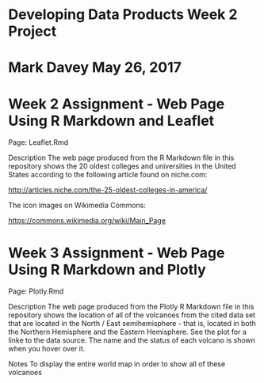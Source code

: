 Developing Data Products Week 2 Project
================
Mark Davey
May 26, 2017
================

Week 2 Assignment - Web Page Using R Markdown and Leaflet
=========================================================
Page: Leaflet.Rmd

Description
The web page produced from the R Markdown file in this repository shows the 20 oldest colleges and universities in the United States according to the following article found on niche.com:

http://articles.niche.com/the-25-oldest-colleges-in-america/

The icon images on Wikimedia Commons:

https://commons.wikimedia.org/wiki/Main_Page


Week 3 Assignment - Web Page Using R Markdown and Plotly
========================================================
Page: Plotly.Rmd

Description
The web page produced from the Plotly R Markdown file in this repository shows the location of all of the volcanoes from the cited data set that are located in the North / East semihemisphere - that is, located in both the Northern Hemisphere and the Eastern Hemisphere. See the plot for a linke to the data source. The name and the status of each volcano is shown when you hover over it.

Notes
To display the entire world map in order to show all of these volcanoes
